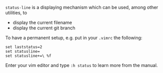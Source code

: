 
`status-line` is a displaying mechanism which can be used, among other utilities, to

- display the current filename
- display the current git branch

To have a permanent setup, e.g. put in your `.vimrc` the following:
```
set laststatus=2
set statusline=
set statusline+=\ %f
```

Enter your vim editor and type `:h status` to learn more from the manual.











